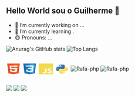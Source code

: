 ## Hello World sou o Guilherme 👋

- 🔭 I’m currently working on ...
- 🌱 I’m currently learning .
- 😄 Pronouns: ...

![Anurag's GitHub stats](https://github-readme-stats.vercel.app/api?username=Guilherme1080&show_icons=true&theme=highcontrast) ![Top Langs](https://github-readme-stats.vercel.app/api/top-langs/?username=Guilherme1080&layout=compact&show_icons=true&theme=highcontrast)

<i class="devicon-devicon-plain"></i>
<div style="display: inline_block"><br>
  <link rel="stylesheet" href="https://cdn.jsdelivr.net/gh/devicons/devicon@latest/devicon.min.css">
  <img align="center" alt="Rafa-HTML" height="30" width="40" src="https://raw.githubusercontent.com/devicons/devicon/master/icons/html5/html5-original.svg">
  <img align="center" alt="Rafa-CSS" height="30" width="40" src="https://raw.githubusercontent.com/devicons/devicon/master/icons/css3/css3-original.svg">
  <img align="center" alt="Rafa-Js" height="30" width="40" src="https://raw.githubusercontent.com/devicons/devicon/master/icons/javascript/javascript-plain.svg">
  <img align="center" alt="Rafa-Python" height="30" width="40" src="https://raw.githubusercontent.com/devicons/devicon/master/icons/python/python-original.svg">
  <img align="center" alt="Rafa-php" height="30" width="40" src="https://cdn.jsdelivr.net/gh/devicons/devicon@latest/icons/php/php-original.svg" />
  <img align="center" alt="Rafa-php" height="30" width="40" src="https://cdn.jsdelivr.net/gh/devicons/devicon@latest/icons/mysql/mysql-original-wordmark.svg" />
</div>

##
<div> 
  <a href="https://instagram.com/mirandaxzx" target="_blank"><img src="https://img.shields.io/badge/-Instagram-%23E4405F?style=for-the-badge&logo=instagram&logoColor=white" target="_blank"></a>
  <a href = "mailto:guilhermemiranda1080@gmail.com"><img src="https://img.shields.io/badge/-Gmail-%23333?style=for-the-badge&logo=gmail&logoColor=white" target="_blank"></a>
  <a href="https://www.linkedin.com/in/guilherme-de-miranda-cardoso-5a2985309/" target="_blank"><img src="https://img.shields.io/badge/-LinkedIn-%230077B5?style=for-the-badge&logo=linkedin&logoColor=white" target="_blank"></a> 
  
</div>
